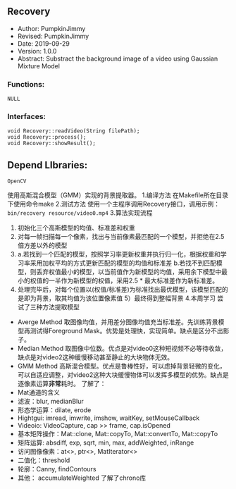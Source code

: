 ## Recovery
- Author: PumpkinJimmy
- Revised: PumpkinJimmy
- Date: 2019-09-29
- Version: 1.0.0
- Abstract: Substract the background image of a video using Gaussian Mixture Model
### Functions:
	NULL
### Interfaces:
	void Recovery::readVideo(String filePath);
	void Recovery::process();
	void Recovery::showResult();
## Depend LIbraries:
	OpenCV

使用高斯混合模型（GMM）实现的背景提取器。
1.编译方法
在Makefile所在目录下使用命令make
2.测试方法
使用一个主程序调用Recovery接口，调用示例：
```bin/recovery resource/video0.mp4```
3.算法实现流程
1) 初始化三个高斯模型的均值、标准差和权重
2) 对每一帧扫描每一个像素，找出与当前像素最匹配的一个模型，并拒绝在2.5倍方差以外的模型
3) a.若找到一个匹配的模型，按照学习率更新权重并执行归一化，根据权重和学习率采用加权平均的方式更新匹配的模型的均值和标准差
   b.若找不到匹配模型，则丢弃权值最小的模型，以当前值作为新模型的均值，采用余下模型中最小的权值的一半作为新模型的权值，采用2.5 * 最大标准差作为新标准差。
4) 处理完毕后，对每个位置以(权值/标准差)为标准找出最优模型，该模型匹配的是即为背景，取其均值为该位置像素值
5）最终得到整幅背景
4.本周学习
尝试了三种方法提取模型
- Averge Method 取图像均值，并用差分图像均值充当标准差。先训练背景模型再测试得Foreground Mask。优势是处理快，实现简单。缺点是区分不出影子。
- Median Method 取图像中位数。优点是对video0这种短视频不必等待收敛，缺点是对video2这种缓慢移动甚至静止的大块物体无效。
- GMM Method 高斯混合模型。优点是鲁棒性好，可以虑掉背景轻微的变化，可以自适应调整，对video2这种大块缓慢物体可以发挥多模型的优势。缺点是逐像素运算**非常**耗时。
了解了：
- Mat通道的含义
- 滤波：blur, medianBlur
- 形态学运算：dilate, erode
- Hightgui: imread, imwrite, imshow, waitKey, setMouseCallback
- Videoio: VideoCapture, cap >> frame, cap.isOpened
- 基本矩阵操作：Mat::clone, Mat::copyTo, Mat::convertTo, Mat::copyTo
- 矩阵运算: absdiff, exp, sqrt, min, max, addWeighted, inRange
- 访问图像像素：at<>, ptr<>, MatIterator<>
- 二值化：threshold
- 轮廓：Canny, findContours
- 其他： accumulateWeighted
了解了chrono库

